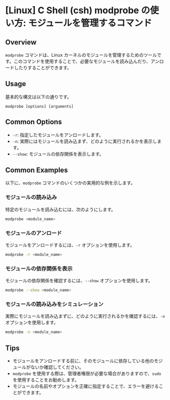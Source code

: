 # [Linux] C Shell (csh) modprobe の使い方: モジュールを管理するコマンド

## Overview
`modprobe` コマンドは、Linux カーネルのモジュールを管理するためのツールです。このコマンドを使用することで、必要なモジュールを読み込んだり、アンロードしたりすることができます。

## Usage
基本的な構文は以下の通りです。

```
modprobe [options] [arguments]
```

## Common Options
- `-r`: 指定したモジュールをアンロードします。
- `-n`: 実際にはモジュールを読み込まず、どのように実行されるかを表示します。
- `--show`: モジュールの依存関係を表示します。

## Common Examples
以下に、`modprobe` コマンドのいくつかの実用的な例を示します。

### モジュールの読み込み
特定のモジュールを読み込むには、次のようにします。

```bash
modprobe <module_name>
```

### モジュールのアンロード
モジュールをアンロードするには、`-r` オプションを使用します。

```bash
modprobe -r <module_name>
```

### モジュールの依存関係を表示
モジュールの依存関係を確認するには、`--show` オプションを使用します。

```bash
modprobe --show <module_name>
```

### モジュールの読み込みをシミュレーション
実際にモジュールを読み込まずに、どのように実行されるかを確認するには、`-n` オプションを使用します。

```bash
modprobe -n <module_name>
```

## Tips
- モジュールをアンロードする前に、そのモジュールに依存している他のモジュールがないか確認してください。
- `modprobe` を使用する際は、管理者権限が必要な場合がありますので、`sudo` を使用することをお勧めします。
- モジュールの名前やオプションを正確に指定することで、エラーを避けることができます。